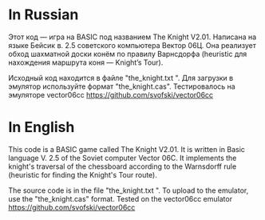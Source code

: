 # In Russian
Этот код — игра на BASIC под названием The Knight V2.01. Написана на языке Бейсик в. 2.5 советского компьютера Вектор 06Ц.
Она реализует обход шахматной доски конём по правилу Варнсдорфа (heuristic для нахождения маршрута коня — Knight’s Tour).

Исходный код находится в файле "the_knight.txt ".
Для загрузки в эмулятор используйте формат "the_knight.cas".
Тестировалось на эмуляторе vector06cc https://github.com/svofski/vector06cc

# In English
This code is a BASIC game called The Knight V2.01. It is written in Basic language V. 2.5 of the Soviet computer Vector 06C.
It implements the knight's traversal of the chessboard according to the Warnsdorff rule (heuristic for finding the Knight's Tour route).

The source code is in the file "the_knight.txt ".
To upload to the emulator, use the "the_knight.cas" format.
Tested on the vector06cc emulator https://github.com/svofski/vector06cc
